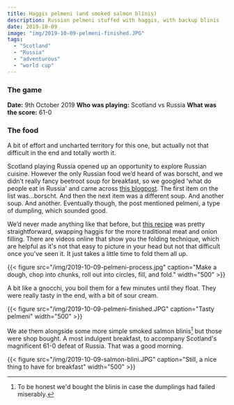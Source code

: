 ```yaml
---
title: Haggis pelmeni (and smoked salmon blinis)
description: Russian pelmeni stuffed with haggis, with backup blinis
date: 2019-10-09
image: "img/2019-10-09-pelmeni-finished.JPG"
tags:
  - "Scotland"
  - "Russia"
  - "adventurous"
  - "world cup"
---
```


### The game

**Date:** 9th October 2019
**Who was playing:** Scotland vs Russia
**What was the score:** 61-0

### The food

A bit of effort and uncharted territory for this one, but actually not that difficult in the end and totally worth it.

Scotland playing Russia opened up an opportunity to explore Russian cuisine. However the only Russian food we’d heard of was borscht, and we didn’t really fancy beetroot soup for breakfast, so we googled 'what do people eat in Russia' and came across [this blogpost](https://www.tripsavvy.com/traditional-russian-foods-4173498). The first item on the list was...borscht. And then the next item was a different soup. And another soup. And another. Eventually though, the post mentioned pelmeni, a type of dumpling, which sounded good.

We’d never made anything like that before, but [this recipe](https://www.olivemagazine.com/recipes/meat-and-poultry/pelmeni-russian-dumplings/) was pretty straightforward, swapping haggis for the more traditional meat and onion filling. There are videos online that show you the folding technique, which are helpful as it's not that easy to picture in your head but not that difficult once you've seen it. It just takes a little time to fold them all up.

{{< figure src="/img/2019-10-09-pelmeni-process.jpg" caption="Make a dough, chop into chunks, roll out into circles, fill, and fold." width="500" >}}

A bit like a gnocchi, you boil them for a few minutes until they float. They were really tasty in the end, with a bit of sour cream.

{{< figure src="/img/2019-10-09-pelmeni-finished.JPG" caption="Tasty pelmeni" width="500" >}}

We ate them alongside some more simple smoked salmon blinis[^1] but those were shop bought. A most indulgent breakfast, to accompany Scotland's magnificent 61-0 defeat of Russia. That was a good morning.

{{< figure src="/img/2019-10-09-salmon-blini.JPG" caption="Still, a nice thing to have for breakfast" width="500" >}}

[^1]: To be honest we'd bought the blinis in case the dumplings had failed miserably.
